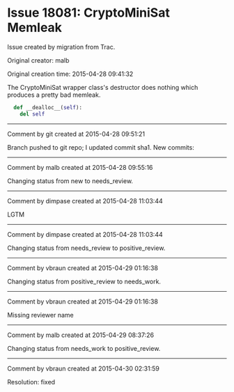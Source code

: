 # Issue 18081: CryptoMiniSat Memleak

Issue created by migration from Trac.

Original creator: malb

Original creation time: 2015-04-28 09:41:32

The CryptoMiniSat wrapper class's destructor does nothing which produces a pretty bad memleak.


```python
  def __dealloc__(self):
    del self

```



---

Comment by git created at 2015-04-28 09:51:21

Branch pushed to git repo; I updated commit sha1. New commits:


---

Comment by malb created at 2015-04-28 09:55:16

Changing status from new to needs_review.


---

Comment by dimpase created at 2015-04-28 11:03:44

LGTM


---

Comment by dimpase created at 2015-04-28 11:03:44

Changing status from needs_review to positive_review.


---

Comment by vbraun created at 2015-04-29 01:16:38

Changing status from positive_review to needs_work.


---

Comment by vbraun created at 2015-04-29 01:16:38

Missing reviewer name


---

Comment by malb created at 2015-04-29 08:37:26

Changing status from needs_work to positive_review.


---

Comment by vbraun created at 2015-04-30 02:31:59

Resolution: fixed
